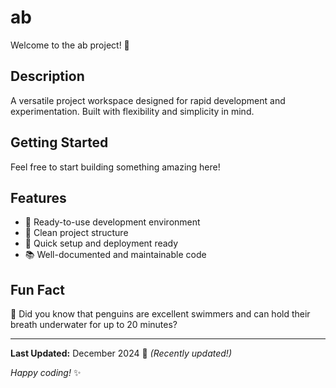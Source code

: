 # ab

Welcome to the ab project! 🚀

## Description

A versatile project workspace designed for rapid development and experimentation. Built with flexibility and simplicity in mind.

## Getting Started

Feel free to start building something amazing here!

## Features

- 🔧 Ready-to-use development environment
- 📁 Clean project structure
- 🚀 Quick setup and deployment ready
- 📚 Well-documented and maintainable code

## Fun Fact

🐧 Did you know that penguins are excellent swimmers and can hold their breath underwater for up to 20 minutes?

---

**Last Updated:** December 2024 📅 _(Recently updated!)_

*Happy coding!* ✨
